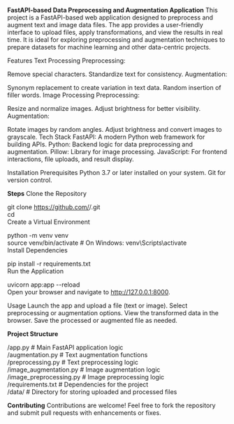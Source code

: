 **FastAPI-based Data Preprocessing and Augmentation Application**
This project is a FastAPI-based web application designed to preprocess and augment text and image data files. The app provides a user-friendly interface to upload files, apply transformations, and view the results in real time. It is ideal for exploring preprocessing and augmentation techniques to prepare datasets for machine learning and other data-centric projects.

Features
Text Processing
Preprocessing:

Remove special characters.
Standardize text for consistency.
Augmentation:

Synonym replacement to create variation in text data.
Random insertion of filler words.
Image Processing
Preprocessing:

Resize and normalize images.
Adjust brightness for better visibility.
Augmentation:

Rotate images by random angles.
Adjust brightness and convert images to grayscale.
Tech Stack
FastAPI: A modern Python web framework for building APIs.
Python: Backend logic for data preprocessing and augmentation.
Pillow: Library for image processing.
JavaScript: For frontend interactions, file uploads, and result display.


Installation
Prerequisites
Python 3.7 or later installed on your system.
Git for version control.

**Steps**
Clone the Repository


git clone https://github.com/<your-username>/<repository-name>.git  
cd <repository-name>  
Create a Virtual Environment


python -m venv venv  
source venv/bin/activate  # On Windows: venv\Scripts\activate  
Install Dependencies


pip install -r requirements.txt  
Run the Application


uvicorn app:app --reload  
Open your browser and navigate to http://127.0.0.1:8000.

Usage
Launch the app and upload a file (text or image).
Select preprocessing or augmentation options.
View the transformed data in the browser.
Save the processed or augmented file as needed.

**Project Structure**

/app.py                 # Main FastAPI application logic  
/augmentation.py        # Text augmentation functions  
/preprocessing.py       # Text preprocessing logic  
/image_augmentation.py  # Image augmentation logic  
/image_preprocessing.py # Image preprocessing logic  
/requirements.txt       # Dependencies for the project  
/data/                  # Directory for storing uploaded and processed files  


**Contributing**
Contributions are welcome! Feel free to fork the repository and submit pull requests with enhancements or fixes.
